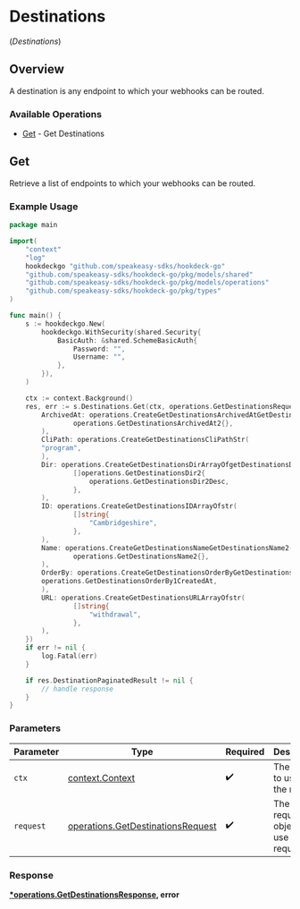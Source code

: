 # Destinations
(*Destinations*)

## Overview

A destination is any endpoint to which your webhooks can be routed.

### Available Operations

* [Get](#get) - Get Destinations

## Get

Retrieve a list of endpoints to which your webhooks can be routed.

### Example Usage

```go
package main

import(
	"context"
	"log"
	hookdeckgo "github.com/speakeasy-sdks/hookdeck-go"
	"github.com/speakeasy-sdks/hookdeck-go/pkg/models/shared"
	"github.com/speakeasy-sdks/hookdeck-go/pkg/models/operations"
	"github.com/speakeasy-sdks/hookdeck-go/pkg/types"
)

func main() {
    s := hookdeckgo.New(
        hookdeckgo.WithSecurity(shared.Security{
            BasicAuth: &shared.SchemeBasicAuth{
                Password: "",
                Username: "",
            },
        }),
    )

    ctx := context.Background()
    res, err := s.Destinations.Get(ctx, operations.GetDestinationsRequest{
        ArchivedAt: operations.CreateGetDestinationsArchivedAtGetDestinationsArchivedAt2(
                operations.GetDestinationsArchivedAt2{},
        ),
        CliPath: operations.CreateGetDestinationsCliPathStr(
        "program",
        ),
        Dir: operations.CreateGetDestinationsDirArrayOfgetDestinationsDir2(
                []operations.GetDestinationsDir2{
                    operations.GetDestinationsDir2Desc,
                },
        ),
        ID: operations.CreateGetDestinationsIDArrayOfstr(
                []string{
                    "Cambridgeshire",
                },
        ),
        Name: operations.CreateGetDestinationsNameGetDestinationsName2(
                operations.GetDestinationsName2{},
        ),
        OrderBy: operations.CreateGetDestinationsOrderByGetDestinationsOrderBy1(
        operations.GetDestinationsOrderBy1CreatedAt,
        ),
        URL: operations.CreateGetDestinationsURLArrayOfstr(
                []string{
                    "withdrawal",
                },
        ),
    })
    if err != nil {
        log.Fatal(err)
    }

    if res.DestinationPaginatedResult != nil {
        // handle response
    }
}
```

### Parameters

| Parameter                                                                              | Type                                                                                   | Required                                                                               | Description                                                                            |
| -------------------------------------------------------------------------------------- | -------------------------------------------------------------------------------------- | -------------------------------------------------------------------------------------- | -------------------------------------------------------------------------------------- |
| `ctx`                                                                                  | [context.Context](https://pkg.go.dev/context#Context)                                  | :heavy_check_mark:                                                                     | The context to use for the request.                                                    |
| `request`                                                                              | [operations.GetDestinationsRequest](../../models/operations/getdestinationsrequest.md) | :heavy_check_mark:                                                                     | The request object to use for the request.                                             |


### Response

**[*operations.GetDestinationsResponse](../../models/operations/getdestinationsresponse.md), error**

